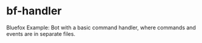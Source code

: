 # bf-handler
Bluefox Example: Bot with a basic command handler, where commands and events are in separate files.
